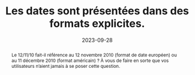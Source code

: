 ---
N: '4'
Rubrique: Contenus
title: Les dates sont présentées dans des formats explicites. 
detail: Les dates sont présentées dans des formats explicites. 
abstract: Le 12/11/10 fait-il référence au 12 novembre 2010 (format de date européen) ou au 11 décembre 2010 (format américain) ? À vous de faire en sorte que vos utilisateurs n’aient jamais à se poser cette question.
categories: [" Contenus"]
agrege: O4004-E003
opquast: '4 004'
indiceebook: '003'
description: "Règle n° 003"
weight:  003
actif: '1'
layout: rules
date: 2023-09-28
tags: ["", ""]
objectif: [ 
    "Éviter aux utilisateurs les risques de méprise sur le sens d’une date. ",
    "Faciliter la compréhension et la réutilisation des contenus concernés."]
Meo: "
    S’assurer que le mois est écrit en toutes lettres (« décembre ») ou en abrégé (« déc. »), mais pas au format numérique.
    Indiquer les 4 chiffres de l’année. Cette exigence doit être prévue dans les systèmes de gestion de contenu où la datation est automatisée."
Controle: "Identifier les pages comportant des dates, et pour chacune des dates trouvées : Vérifier que le mois n’est pas indiqué dans un format numérique, mais en lettre (complet ou abrégé). Vérifier que l’année est indiquée sur quatre chiffres et non deux. Les dates à saisir par l’utilisateur final dans les formulaires ne sont pas concernées par cette bonne pratique : leur format, quel qu'il soit, est considéré comme suffisamment explicite, dès lors que la saisie s’effectue via un datepicker ou bien manuellement mais avec une indication du format attendu (du type JJ/MM/AA)."
Author: "Opquast"
steps: ["Conception", "Éditorial"]
---